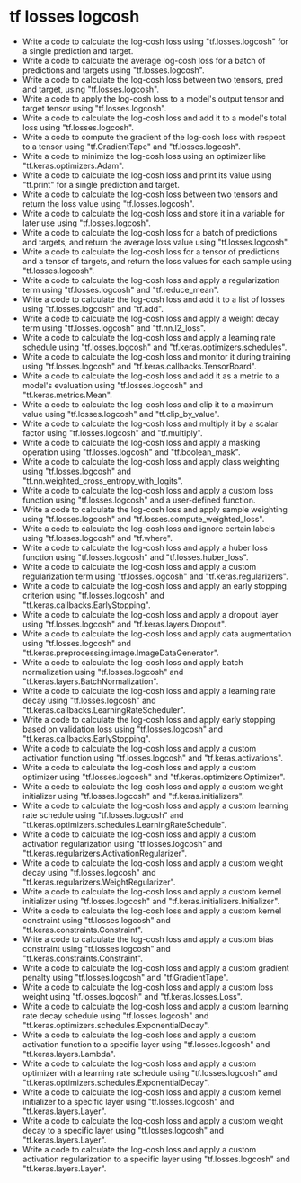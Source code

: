 # tf losses logcosh

- Write a code to calculate the log-cosh loss using "tf.losses.logcosh" for a single prediction and target.
- Write a code to calculate the average log-cosh loss for a batch of predictions and targets using "tf.losses.logcosh".
- Write a code to calculate the log-cosh loss between two tensors, pred and target, using "tf.losses.logcosh".
- Write a code to apply the log-cosh loss to a model's output tensor and target tensor using "tf.losses.logcosh".
- Write a code to calculate the log-cosh loss and add it to a model's total loss using "tf.losses.logcosh".
- Write a code to compute the gradient of the log-cosh loss with respect to a tensor using "tf.GradientTape" and "tf.losses.logcosh".
- Write a code to minimize the log-cosh loss using an optimizer like "tf.keras.optimizers.Adam".
- Write a code to calculate the log-cosh loss and print its value using "tf.print" for a single prediction and target.
- Write a code to calculate the log-cosh loss between two tensors and return the loss value using "tf.losses.logcosh".
- Write a code to calculate the log-cosh loss and store it in a variable for later use using "tf.losses.logcosh".
- Write a code to calculate the log-cosh loss for a batch of predictions and targets, and return the average loss value using "tf.losses.logcosh".
- Write a code to calculate the log-cosh loss for a tensor of predictions and a tensor of targets, and return the loss values for each sample using "tf.losses.logcosh".
- Write a code to calculate the log-cosh loss and apply a regularization term using "tf.losses.logcosh" and "tf.reduce_mean".
- Write a code to calculate the log-cosh loss and add it to a list of losses using "tf.losses.logcosh" and "tf.add".
- Write a code to calculate the log-cosh loss and apply a weight decay term using "tf.losses.logcosh" and "tf.nn.l2_loss".
- Write a code to calculate the log-cosh loss and apply a learning rate schedule using "tf.losses.logcosh" and "tf.keras.optimizers.schedules".
- Write a code to calculate the log-cosh loss and monitor it during training using "tf.losses.logcosh" and "tf.keras.callbacks.TensorBoard".
- Write a code to calculate the log-cosh loss and add it as a metric to a model's evaluation using "tf.losses.logcosh" and "tf.keras.metrics.Mean".
- Write a code to calculate the log-cosh loss and clip it to a maximum value using "tf.losses.logcosh" and "tf.clip_by_value".
- Write a code to calculate the log-cosh loss and multiply it by a scalar factor using "tf.losses.logcosh" and "tf.multiply".
- Write a code to calculate the log-cosh loss and apply a masking operation using "tf.losses.logcosh" and "tf.boolean_mask".
- Write a code to calculate the log-cosh loss and apply class weighting using "tf.losses.logcosh" and "tf.nn.weighted_cross_entropy_with_logits".
- Write a code to calculate the log-cosh loss and apply a custom loss function using "tf.losses.logcosh" and a user-defined function.
- Write a code to calculate the log-cosh loss and apply sample weighting using "tf.losses.logcosh" and "tf.losses.compute_weighted_loss".
- Write a code to calculate the log-cosh loss and ignore certain labels using "tf.losses.logcosh" and "tf.where".
- Write a code to calculate the log-cosh loss and apply a huber loss function using "tf.losses.logcosh" and "tf.losses.huber_loss".
- Write a code to calculate the log-cosh loss and apply a custom regularization term using "tf.losses.logcosh" and "tf.keras.regularizers".
- Write a code to calculate the log-cosh loss and apply an early stopping criterion using "tf.losses.logcosh" and "tf.keras.callbacks.EarlyStopping".
- Write a code to calculate the log-cosh loss and apply a dropout layer using "tf.losses.logcosh" and "tf.keras.layers.Dropout".
- Write a code to calculate the log-cosh loss and apply data augmentation using "tf.losses.logcosh" and "tf.keras.preprocessing.image.ImageDataGenerator".
- Write a code to calculate the log-cosh loss and apply batch normalization using "tf.losses.logcosh" and "tf.keras.layers.BatchNormalization".
- Write a code to calculate the log-cosh loss and apply a learning rate decay using "tf.losses.logcosh" and "tf.keras.callbacks.LearningRateScheduler".
- Write a code to calculate the log-cosh loss and apply early stopping based on validation loss using "tf.losses.logcosh" and "tf.keras.callbacks.EarlyStopping".
- Write a code to calculate the log-cosh loss and apply a custom activation function using "tf.losses.logcosh" and "tf.keras.activations".
- Write a code to calculate the log-cosh loss and apply a custom optimizer using "tf.losses.logcosh" and "tf.keras.optimizers.Optimizer".
- Write a code to calculate the log-cosh loss and apply a custom weight initializer using "tf.losses.logcosh" and "tf.keras.initializers".
- Write a code to calculate the log-cosh loss and apply a custom learning rate schedule using "tf.losses.logcosh" and "tf.keras.optimizers.schedules.LearningRateSchedule".
- Write a code to calculate the log-cosh loss and apply a custom activation regularization using "tf.losses.logcosh" and "tf.keras.regularizers.ActivationRegularizer".
- Write a code to calculate the log-cosh loss and apply a custom weight decay using "tf.losses.logcosh" and "tf.keras.regularizers.WeightRegularizer".
- Write a code to calculate the log-cosh loss and apply a custom kernel initializer using "tf.losses.logcosh" and "tf.keras.initializers.Initializer".
- Write a code to calculate the log-cosh loss and apply a custom kernel constraint using "tf.losses.logcosh" and "tf.keras.constraints.Constraint".
- Write a code to calculate the log-cosh loss and apply a custom bias constraint using "tf.losses.logcosh" and "tf.keras.constraints.Constraint".
- Write a code to calculate the log-cosh loss and apply a custom gradient penalty using "tf.losses.logcosh" and "tf.GradientTape".
- Write a code to calculate the log-cosh loss and apply a custom loss weight using "tf.losses.logcosh" and "tf.keras.losses.Loss".
- Write a code to calculate the log-cosh loss and apply a custom learning rate decay schedule using "tf.losses.logcosh" and "tf.keras.optimizers.schedules.ExponentialDecay".
- Write a code to calculate the log-cosh loss and apply a custom activation function to a specific layer using "tf.losses.logcosh" and "tf.keras.layers.Lambda".
- Write a code to calculate the log-cosh loss and apply a custom optimizer with a learning rate schedule using "tf.losses.logcosh" and "tf.keras.optimizers.schedules.ExponentialDecay".
- Write a code to calculate the log-cosh loss and apply a custom kernel initializer to a specific layer using "tf.losses.logcosh" and "tf.keras.layers.Layer".
- Write a code to calculate the log-cosh loss and apply a custom weight decay to a specific layer using "tf.losses.logcosh" and "tf.keras.layers.Layer".
- Write a code to calculate the log-cosh loss and apply a custom activation regularization to a specific layer using "tf.losses.logcosh" and "tf.keras.layers.Layer".